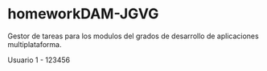 # homeworkDAM-JGVG
Gestor de tareas para los modulos del grados de desarrollo de aplicaciones multiplataforma.

Usuario 1 - 123456
